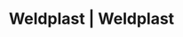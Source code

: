 ---
Link: "file:/Users/vinayakpatel/Downloads/www.weldplast.cz/eshop_products_compare/add/eshop-products-variant427"
product_name: "null"
product_id: "null"
title: "Weldplast | Weldplast"
product_desc: ""
product_specs: ""
product_downloads: ""
href: ""
accessories: ""
similar_products: ""
---